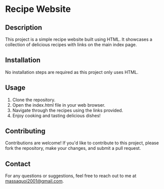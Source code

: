 # Recipe Website

## Description
This project is a simple recipe website built using HTML. It showcases a collection of delicious recipes with links on the main index page.

## Installation
No installation steps are required as this project only uses HTML.

## Usage
1. Clone the repository.
2. Open the index.html file in your web browser.
3. Navigate through the recipes using the links provided.
4. Enjoy cooking and tasting delicious dishes!

## Contributing
Contributions are welcome! If you'd like to contribute to this project, please fork the repository, make your changes, and submit a pull request.

## Contact
For any questions or suggestions, feel free to reach out to me at [massaquoi2001@gmail.com](mailto:massaquoi2001@gmail.com).
